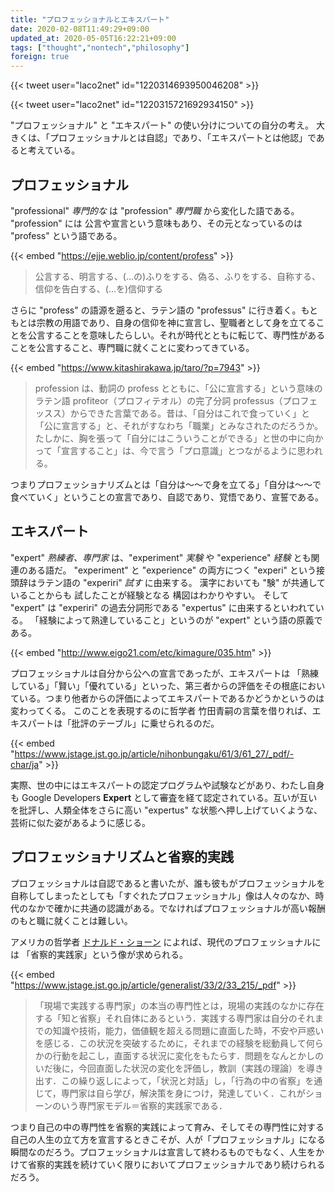 ```yaml
---
title: "プロフェッショナルとエキスパート"
date: 2020-02-08T11:49:29+09:00
updated_at: 2020-05-05T16:22:21+09:00
tags: ["thought","nontech","philosophy"]
foreign: true
---
```


{{< tweet user="laco2net" id="1220314693950046208" >}}

{{< tweet user="laco2net" id="1220315721692934150" >}}

"プロフェッショナル" と "エキスパート" の使い分けについての自分の考え。
大きくは、「プロフェッショナルとは自認」であり、「エキスパートとは他認」であると考えている。

## プロフェッショナル

"professional" _専門的な_ は "profession" _専門職_ から変化した語である。
"profession" には 公言や宣言という意味もあり、その元となっているのは "profess" という語である。

{{< embed "https://ejje.weblio.jp/content/profess" >}}

> 公言する、明言する、(…の)ふりをする、偽る、ふりをする、自称する、信仰を告白する、(…を)信仰する

さらに "profess" の語源を遡ると、ラテン語の "professus" に行き着く。もともとは宗教の用語であり、自身の信仰を神に宣言し、聖職者として身を立てることを公言することを意味したらしい。それが時代とともに転じて、専門性があることを公言すること、専門職に就くことに変わってきている。

{{< embed "https://www.kitashirakawa.jp/taro/?p=7943" >}}

> profession は、動詞の profess とともに、「公に宣言する」という意味のラテン語 profiteor（プロフィテオル）の完了分詞 professus（プロフェッスス）からできた言葉である。昔は、「自分はこれで食っていく」と「公に宣言する」と、それがすなわち「職業」とみなされたのだろうか。たしかに、胸を張って「自分にはこういうことができる」と世の中に向かって「宣言すること」は、今で言う「プロ意識」とつながるように思われる。

つまりプロフェッショナリズムとは「自分は〜〜で身を立てる」「自分は〜〜で食べていく」ということの宣言であり、自認であり、覚悟であり、宣誓である。

## エキスパート

"expert" _熟練者、専門家_ は、"experiment" _実験_ や "experience" _経験_  とも関連のある語だ。
"experiment" と "experience" の両方につく "experi" という接頭辞はラテン語の "experiri" _試す_ に由来する。
漢字においても "験" が共通していることからも 試したことが経験となる 構図はわかりやすい。
そして "expert" は "experiri" の過去分詞形である "expertus" に由来するといわれている。
「経験によって熟達していること」というのが "expert" という語の原義である。

{{< embed "http://www.eigo21.com/etc/kimagure/035.htm" >}}

プロフェッショナルは自分から公への宣言であったが、エキスパートは 「熟練している」「賢い」「優れている」といった、第三者からの評価をその根底においている。つまり他者からの評価によってエキスパートであるかどうかというのは変わってくる。
このことを表現するのに哲学者 竹田青嗣の言葉を借りれば、エキスパートは「批評のテーブル」に乗せられるのだ。

{{< embed "https://www.jstage.jst.go.jp/article/nihonbungaku/61/3/61_27/_pdf/-char/ja" >}}

実際、世の中にはエキスパートの認定プログラムや試験などがあり、わたし自身も Google Developers **Expert** として審査を経て認定されている。互いが互いを批評し、人類全体をさらに高い "expertus" な状態へ押し上げていくような、芸術に似た姿があるように感じる。

## プロフェッショナリズムと省察的実践

プロフェッショナルは自認であると書いたが、誰も彼もがプロフェッショナルを自称してしまったとしても「すぐれたプロフェッショナル」像は人々のなか、時代のなかで確かに共通の認識がある。でなければプロフェッショナルが高い報酬のもと職に就くことは難しい。

アメリカの哲学者 [ドナルド・ショーン](https://ja.wikipedia.org/wiki/%E3%83%89%E3%83%8A%E3%83%AB%E3%83%89%E3%83%BB%E3%82%B7%E3%83%A7%E3%83%BC%E3%83%B3) によれば、現代のプロフェッショナルには 「省察的実践家」という像が求められる。

{{< embed "https://www.jstage.jst.go.jp/article/generalist/33/2/33_215/_pdf" >}}

> 「現場で実践する専門家」の本当の専門性とは，現場の実践のなかに存在する「知と省察」それ自体にあるという．実践する専門家は自分のそれまでの知識や技術，能力，価値観を超える問題に直面した時，不安や戸惑いを感じる．この状況を突破するために，それまでの経験を総動員して何らかの行動を起こし，直面する状況に変化をもたらす．問題をなんとかしのいだ後に，今回直面した状況の変化を評価し，教訓（実践の理論）を導き出す．この繰り返しによって，「状況と対話」し，「行為の中の省察」を通じて，専門家は自ら学び，解決策を身につけ，発達していく．これがショーンのいう専門家モデル＝省察的実践家である．

つまり自己の中の専門性を省察的実践によって育み、そしてその専門性に対する自己の人生の立て方を宣言するときこそが、人が「プロフェッショナル」になる瞬間なのだろう。プロフェッショナルは宣言して終わるものでもなく、人生をかけて省察的実践を続けていく限りにおいてプロフェッショナルであり続けられるだろう。
